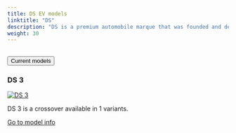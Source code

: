 ```yaml
---
title: DS EV models
linktitle: "DS"
description: "DS is a premium automobile marque that was founded and developed from French manufacturer Citroën. DS was first announced in 2009 as a sub-brand of Citroën, applied to certain models that had distinctive design and features."
weight: 30
---
```

<!-- markdownlint-disable MD033 -->
<!-- markdownlint-disable MD010 -->


<div class="accordion" id="accordionPanelsStayOpenExample">
    <div class="accordion-item">
        <h2 class="accordion-header">
            <button class="accordion-button" type="button" data-bs-toggle="collapse" data-bs-target="#panelsStayOpen-collapseOne" aria-expanded="true" aria-controls="panelsStayOpen-collapseOne">
                        Current models
            </button>
        </h2>
        <div id="panelsStayOpen-collapseOne" class="accordion-collapse collapse show">
            <div class="accordion-body">
    <div class="container p-3 mb-4 bg-body-tertiary rounded border">
        <h3>DS 3</h3>
        <div class="row">
            <div class="col col-12 col-md-6">
                <a href="3">
                    <img src="https://media.evkx.net/multimedia/models/ds/3/3_e-tense/main_1_st.jpg" class="img-fluid" alt="DS 3" >
                </a>
            </div>
            <div class="col col-12 col-md-6"><p>
DS 3 is a crossover available in 1 variants.
</p>
	<a href="3/" class="btn btn-outline-primary" role="button">Go to model info</a>
		</div>
	</div>
</div>
        </div>
    </div>
</div></div>
